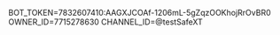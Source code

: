 BOT_TOKEN=7832607410:AAGXJCOAf-1206mL-5gZqzOOKhojRrOvBR0
OWNER_ID=7715278630
CHANNEL_ID=@testSafeXT
